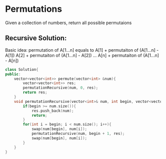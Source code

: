 # Permutations
Given a collection of numbers, return all possible permutaions

## Recursive Solution:
Basic idea: permutation of A[1...n] equals to
A[1] + permutaiton of (A[1...n] - A[1])
A[2] + permutaiton of (A[1...n] - A[2])
...
A[n] + permutaiton of (A[1...n] - A[n])

```cpp
class Solution{
public:
    vector<vector<int>> permute(vector<int> &num){
        vector<vector<int>> res;
        permutationRecursive(num, 0, res);
        return res;
    }
    void permutationRecursive(vector<int>& num, int begin, vector<vector<int>>& res){
        if(begin >= num.size()){
            res.push_back(num);
            return;
        }
        for(int i = begin; i < num.size(); i++){
            swap(num[begin], num[i]);
            permutationRecursive(num, begin + 1, res);
            swap(num[begin], num[i]);
        }
    }
}
```
